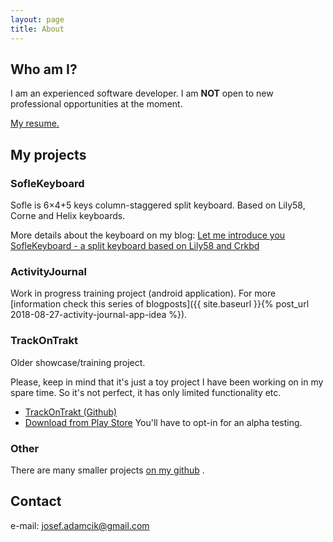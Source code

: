 ```yaml
---
layout: page
title: About
---
```


## Who am I?

I am an experienced software developer. I am **NOT** open to new professional opportunities at the moment. 

[My resume.](resume.html)

## My projects

### SofleKeyboard

Sofle is 6×4+5 keys column-staggered split keyboard. Based on Lily58, Corne and Helix keyboards.

More details about the keyboard on my blog: [Let me introduce you SofleKeyboard - a split keyboard based on Lily58 and Crkbd](https://josef-adamcik.cz/electronics/let-me-introduce-you-sofle-keyboard-split-keyboard-based-on-lily58.html)

### ActivityJournal

Work in progress training project (android application). For more [information check this series of blogposts]({{ site.baseurl }}{% post_url 2018-08-27-activity-journal-app-idea %}).


### TrackOnTrakt

Older showcase/training project.

Please, keep in mind that it's just a toy project I have been working on in my spare time. So it's not perfect, it has only limited functionality etc.

*   [TrackOnTrakt (Github)](https://github.com/josefadamcik/TrackOnTrakt)
*   [Download from Play Store](https://play.google.com/apps/testing/cz.josefadamcik.trackontrakt) You'll have to opt-in for an alpha testing.


### Other

There are many smaller projects [on my github](https://github.com/josefadamcik)
.

## Contact

e-mail: [josef.adamcik@gmail.com](mailto:josef.adamcik@gmail.com)
